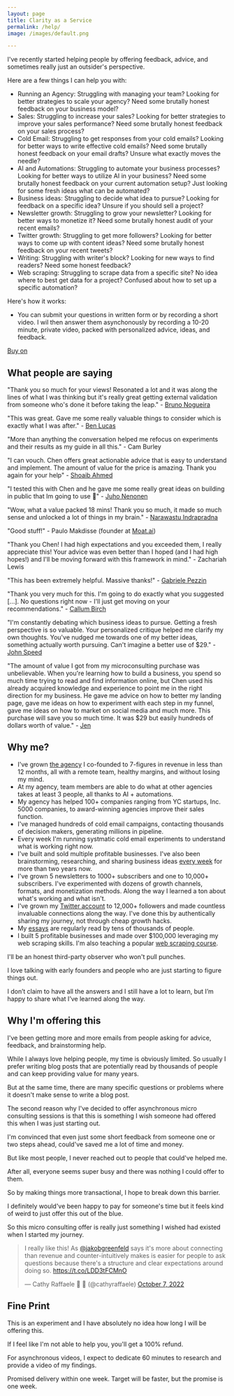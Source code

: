 ```yaml
---
layout: page
title: Clarity as a Service
permalink: /help/
image: /images/default.png

---
```


I've recently started helping people by offering feedback, advice, and sometimes really just an outsider's perspective. 

Here are a few things I can help you with:

* Running an Agency: Struggling with managing your team? Looking for better strategies to scale your agency? Need some brutally honest feedback on your business model?
* Sales: Struggling to increase your sales? Looking for better strategies to improve your sales performance? Need some brutally honest feedback on your sales process?
* Cold Email: Struggling to get responses from your cold emails? Looking for better ways to write effective cold emails? Need some brutally honest feedback on your email drafts? Unsure what exactly moves the needle?
* AI and Automations: Struggling to automate your business processes? Looking for better ways to utilize AI in your business? Need some brutally honest feedback on your current automation setup? Just looking for some fresh ideas what can be automated?
* Business ideas: Struggling to decide what idea to pursue? Looking for feedback on a specific idea? Unsure if you should sell a project?
* Newsletter growth: Struggling to grow your newsletter? Looking for better ways to monetize it? Need some brutally honest audit of your recent emails?
* Twitter growth: Struggling to get more followers? Looking for better ways to come up with content ideas? Need some brutally honest feedback on your recent tweets?
* Writing: Struggling with writer's block? Looking for new ways to find readers? Need some honest feedback?
* Web scraping: Struggling to scrape data from a specific site? No idea where to best get data for a project? Confused about how to set up a specific automation?

Here's how it works:

* You can submit your questions in written form or by recording a short video. I wil then answer them asynchonously by recording a 10-20 minute, private video, packed with personalized advice, ideas, and feedback.

<script src="https://gumroad.com/js/gumroad.js"></script>
<a class="gumroad-button" href="https://jakobgreenfeld.gumroad.com/l/uigrl/">Buy on</a>


## What people are saying

"Thank you so much for your views! Resonated a lot and it was along the lines of what I was thinking but it's really great getting external validation from someone who's done it before taking the leap." - [Bruno Nogueira](https://twitter.com/brunofaggion)

"This was great. Gave me some really valuable things to consider which is exactly what I was after." - [Ben Lucas](https://haveaplan.xyz)

"More than anything the conversation helped me refocus on experiments and their results as my guide in all this." - Cam Burley


"I can vouch. Chen offers great actionable advice that is easy to understand and implement. The amount of value for the price is amazing. Thank you again for your help" - [Shoaib Ahmed](https://twitter.com/ShoaibA323/status/1578324696214704129)


"I tested this with Chen and he gave me some really great ideas on building in public that Im going to use 🙏" - [Juho Nenonen](https://twitter.com/JNeponen/status/1578362698697302016)

"Wow, what a value packed 18 mins! Thank you so much, it made so much sense and unlocked a lot of things in my brain." - [Narawastu Indrapradna](https://www.linkedin.com/in/narawastu-indrapradna-a485263b/?originalSubdomain=id)

"Good stuff!" - Paulo Makdisse (founder at [Moat.ai](https://moat.ai))

"Thank you Chen! I had high expectations and you exceeded them, I really appreciate this! Your advice was even better than I hoped (and I had high hopes!) and I'll be moving forward with this framework in mind." - Zachariah Lewis

"This has been extremely helpful. Massive thanks!" - [Gabriele Pezzin](https://www.flygohr.com)

"Thank you very much for this. I'm going to do exactly what you suggested [...]. No questions right now - I'll just get moving on your recommendations." - [
Callum Birch](https://twitter.com/callumpbirch)

"I'm constantly debating which business ideas to pursue. Getting a fresh perspective is so valuable. Your personalized critique helped me clarify my own thoughts. You've nudged me towards one of my better ideas, something actually worth pursuing. Can't imagine a better use of $29." - [John Speed](https://twitter.com/John_Speed)

"The amount of value I got from my microconsulting purchase was unbelievable. When you're learning how to build a business, you spend so much time trying to read and find information online, but Chen used his already acquired knowledge and experience to point me in the right direction for my business. He gave me advice on how to better my landing page, gave me ideas on how to experiment with each step in my funnel, gave me ideas on how to market on social media and much more. This purchase will save you so much time. It was $29 but easily hundreds of dollars worth of value." - [Jen](https://twitter.com/raff_jen)

## Why me?

*  I've grown [the agency](https://sales.co) I co-founded to 7-figures in revenue in less than 12 months, all with a remote team, healthy margins, and without losing my mind.
* At my agency, team members are able to do what at other agencies takes at least 3 people, all thanks to AI + automations.
* My agency has helped 100+ companies ranging from YC startups, Inc. 5000 companies, to award-winning agencies improve their sales function.
* I've managed hundreds of cold email campaigns, contacting thousands of decision makers, generating millions in pipeline.
* Every week I'm running systmatic cold email experiments to understand what is working right now.
* I've built and sold multiple profitable businesses. I've also been brainstorming, researching, and sharing business ideas [every week](https://brainstorms.substack.com) for more than two years now.
* I've grown 5 newsletters to 1000+ subscribers and one to 10,000+ subscribers. I've experimented with dozens of growth channels, formats, and monetization methods. Along the way I learned a ton about what's working and what isn't.
* I've grown my [Twitter account](https://twitter.com/jakobgreenfeld) to 12,000+ followers and made countless invaluable connections along the way. I've done this by authentically sharing my journey, not through cheap growth hacks. 
* My [essays](/articles) are regularly read by tens of thousands of people. 
* I built 5 profitable businesses and made over $100,000 leveraging my web scraping skills. I'm also teaching a popular [web scraping course](https://jakobgreenfeld.gumroad.com/l/scraping).

I'll be an honest third-party observer who won't pull punches.

I love talking with early founders and people who are just starting to figure things out. 

I don’t claim to have all the answers and I still have a lot to learn, but I’m happy to share what I’ve learned along the way.



## Why I'm offering this

I've been getting more and more emails from people asking for advice, feedback, and brainstorming help. 

While I always love helping people, my time is obviously limited. So usually I prefer writing blog posts that are potentially read by thousands of people and can keep providing value for many years. 

But at the same time, there are many specific questions or problems where it doesn't make sense to write a blog post. 

The second reason why I've decided to offer asynchronous micro consulting sessions is that this is something I wish someone had offered this when I was just starting out. 

I'm convinced that even just some short feedback from someone one or two steps ahead, could've saved me a lot of time and money.

But like most people, I never reached out to people that could've helped me. 

After all, everyone seems super busy and there was nothing I could offer to them. 

So by making things more transactional, I hope to break down this barrier. 

I definitely would've been happy to pay for someone's time but it feels kind of weird to just offer this out of the blue. 

So this micro consulting offer is really just something I wished had existed when I started my journey.

<blockquote class="twitter-tweet"><p lang="en" dir="ltr">I really like this! As <a href="https://twitter.com/jakobgreenfeld?ref_src=twsrc%5Etfw">@jakobgreenfeld</a> says it&#39;s more about connecting than revenue and counter-intuitively makes is easier for people to ask questions because there&#39;s a structure and clear expectations around doing so. <a href="https://t.co/LDD3tFCMnO">https://t.co/LDD3tFCMnO</a></p>&mdash; Cathy Raffaele 🍏 🥔 (@cathyraffaele) <a href="https://twitter.com/cathyraffaele/status/1578255521483669507?ref_src=twsrc%5Etfw">October 7, 2022</a></blockquote> <script async src="https://platform.twitter.com/widgets.js" charset="utf-8"></script>

## Fine Print

This is an experiment and I have absolutely no idea how long I will be offering this. 

If I feel like I'm not able to help you, you'll get a 100% refund. 

For asynchronous videos, I expect to dedicate 60 minutes to research and provide a video of my findings. 

Promised delivery within one week. Target will be faster, but the promise is one week.





